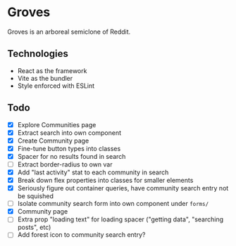 # Groves

Groves is an arboreal semiclone of Reddit.

## Technologies

- React as the framework
- Vite as the bundler
- Style enforced with ESLint

## Todo

- [x] Explore Communities page
- [x] Extract search into own component
- [x] Create Community page
- [x] Fine-tune button types into classes
- [x] Spacer for no results found in search
- [ ] Extract border-radius to own var
- [x] Add "last activity" stat to each community in search
- [x] Break down flex properties into classes for smaller elements
- [x] Seriously figure out container queries, have community search entry not be squished
- [ ] Isolate community search form into own component under `forms/`
- [x] Community page
- [ ] Extra prop "loading text" for loading spacer ("getting data", "searching posts", etc)
- [ ] Add forest icon to community search entry?
